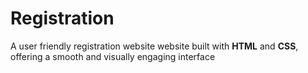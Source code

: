 # Registration
A user friendly registration website website built with **HTML** and **CSS**, offering a smooth and visually engaging interface 